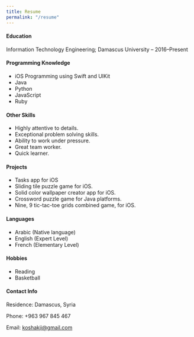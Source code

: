 ```yaml
---
title: Resume
permalink: "/resume"
---
```


#### Education
Information Technology Engineering; Damascus University – 2016–Present

#### Programming Knowledge
- iOS Programming using Swift and UIKit
- Java
- Python
- JavaScript
- Ruby

#### Other Skills
- Highly attentive to details.
- Exceptional problem solving skills.
- Ability to work under pressure.
- Great team worker.
- Quick learner.


#### Projects
- Tasks app for iOS
- Sliding tile puzzle game for iOS.
- Solid color wallpaper creator app for iOS.
- Crossword puzzle game for Java platforms.
- Nine, 9 tic-tac-toe grids combined game, for iOS.

#### Languages
- Arabic (Native language)
- English (Expert Level)
- French (Elementary Level)

#### Hobbies
- Reading
- Basketball

#### Contact Info

Residence: Damascus, Syria

Phone: +963 967 845 467

Email: koshakji@gmail.com
